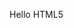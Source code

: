 <!DOCTYPE html>
<html>
    <head>
    <title>Meta Tags</title>
    <meta name="keywords" content="HTML, Meta Tags,Metadata" />
    </head>
    <body>
        <p>Hello HTML5</p>
    </body>
</html>
